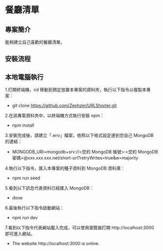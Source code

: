 #  餐廳清單
## 專案簡介
能夠建立自己喜歡的餐廳清單。

## 安裝流程
## 本地電腦執行
1.打開終端機，cd 移動到預定放置本專案的資料夾，執行以下指令以複製本專案：
- git clone https://github.com/Zephzer/URLShorter.git

2.在該專案資料夾中，以終端機方式執行安裝 npm：
- npm install

3.安裝完成後，請建立「.env」檔案，依照以下格式設定連到您自己 MongoDB 的連結：
- MONGODB_URI=mongodb+srv://<您的 MongoDB 帳號>:<您的 MongoDB 密碼>@xxx.xxx.xxx.net/short-url?retryWrites=true&w=majority

4.執行以下指令，匯入本專案的種子資料到 MongoDB 資料庫：
- npm run seed

5.看到以下訊息代表資料已經匯入 MongoDB：
- done

6.最後執行以下指令啟動網站：
- npm run dev

7.看到以下指令代表網站載入完成，可以使用瀏覽器打開 http://localhost:3000 即可進入網站。
- The website http://localhost:3000 is online.
